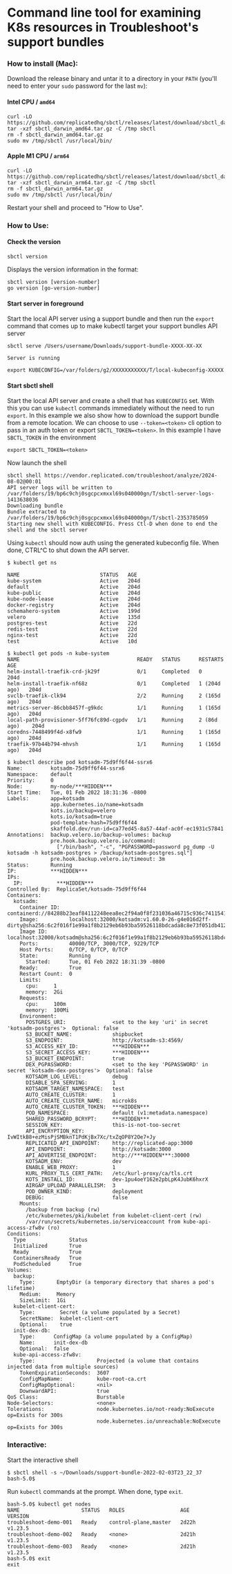 # Command line tool for examining K8s resources in Troubleshoot's support bundles

### How to install (Mac):

Download the release binary and untar it to a directory in your `PATH` (you'll need to enter your `sudo` password for the last `mv`):

#### Intel CPU / `amd64`

```
curl -LO https://github.com/replicatedhq/sbctl/releases/latest/download/sbctl_darwin_amd64.tar.gz
tar -xzf sbctl_darwin_amd64.tar.gz -C /tmp sbctl
rm -f sbctl_darwin_amd64.tar.gz
sudo mv /tmp/sbctl /usr/local/bin/
```

#### Apple M1 CPU / `arm64`

```
curl -LO https://github.com/replicatedhq/sbctl/releases/latest/download/sbctl_darwin_arm64.tar.gz
tar -xzf sbctl_darwin_arm64.tar.gz -C /tmp sbctl
rm -f sbctl_darwin_arm64.tar.gz
sudo mv /tmp/sbctl /usr/local/bin/
```

Restart your shell and proceed to "How to Use".

### How to Use:

#### Check the version
```
sbctl version
```
Displays the version information in the format:
```
sbctl version [version-number]
go version [go-version-number]
```

#### Start server in foreground
Start the local API server using a support bundle and then run the `export` command that comes up to make kubectl target your support bundles API server

```
sbctl serve /Users/username/Downloads/support-bundle-XXXX-XX-XX

Server is running

export KUBECONFIG=/var/folders/g2/XXXXXXXXXXX/T/local-kubeconfig-XXXXX
```

#### Start sbctl shell
Start the local API server and create a shell that has `KUBECONFIG` set. With this you can use `kubectl` commands immediately without the need to run `export`. In this example we also show how to download the support bundle from a remote location. We can choose to use `--token=<token>` cli option to pass in an auth token or export `SBCTL_TOKEN=<token>`. In this example I have `SBCTL_TOKEN` in the environment

```
export SBCTL_TOKEN=<token>
```

Now launch the shell
```
sbctl shell https://vendor.replicated.com/troubleshoot/analyze/2024-08-02@00:01
API server logs will be written to /var/folders/19/bp6c9chj0sgcpcxmxxl69s040000gn/T/sbctl-server-logs-1413638036
Downloading bundle
Bundle extracted to /var/folders/19/bp6c9chj0sgcpcxmxxl69s040000gn/T/sbctl-2353785059
Starting new shell with KUBECONFIG. Press Ctl-D when done to end the shell and the sbctl server
```

Using `kubectl` should now auth using the generated kubeconfig file.  When done, CTRL^C to shut down the API server.

```
$ kubectl get ns

NAME                          STATUS   AGE
kube-system                   Active   204d
default                       Active   204d
kube-public                   Active   204d
kube-node-lease               Active   204d
docker-registry               Active   204d
schemahero-system             Active   199d
velero                        Active   135d
postgres-test                 Active   22d
redis-test                    Active   22d
nginx-test                    Active   22d
test                          Active   10d
```

```
$ kubectl get pods -n kube-system
NAME                                      READY   STATUS      RESTARTS       AGE
helm-install-traefik-crd-jk29f            0/1     Completed   0              204d
helm-install-traefik-nf68z                0/1     Completed   1 (204d ago)   204d
svclb-traefik-clk94                       2/2     Running     2 (165d ago)   204d
metrics-server-86cbb8457f-g9kdc           1/1     Running     1 (165d ago)   204d
local-path-provisioner-5ff76fc89d-cgpdv   1/1     Running     2 (86d ago)    204d
coredns-7448499f4d-x8fw9                  1/1     Running     1 (165d ago)   204d
traefik-97b44b794-mhvsh                   1/1     Running     1 (165d ago)   204d
```

```
$ kubectl describe pod kotsadm-75d9ff6f44-ssrx6 
Name:         kotsadm-75d9ff6f44-ssrx6
Namespace:    default
Priority:     0
Node:         my-node/***HIDDEN***
Start Time:   Tue, 01 Feb 2022 18:31:36 -0800
Labels:       app=kotsadm
              app.kubernetes.io/name=kotsadm
              kots.io/backup=velero
              kots.io/kotsadm=true
              pod-template-hash=75d9ff6f44
              skaffold.dev/run-id=ca77ed45-8a57-44af-ac0f-ec1931c57841
Annotations:  backup.velero.io/backup-volumes: backup
              pre.hook.backup.velero.io/command:
                ["/bin/bash", "-c", "PGPASSWORD=password pg_dump -U kotsadm -h kotsadm-postgres > /backup/kotsadm-postgres.sql"]
              pre.hook.backup.velero.io/timeout: 3m
Status:       Running
IP:           ***HIDDEN***
IPs:
  IP:           ***HIDDEN***
Controlled By:  ReplicaSet/kotsadm-75d9ff6f44
Containers:
  kotsadm:
    Container ID:   containerd://84288b23eaf84112248eea8ec2f94a0f8f231036a46715c936c741154173271d
    Image:          localhost:32000/kotsadm:v1.60.0-26-g4e016d2ff-dirty@sha256:6c2f016f1e99a1f8b2129eb6b93ba59526118bdcada8c8e73f051db4123ff683
    Image ID:       localhost:32000/kotsadm@sha256:6c2f016f1e99a1f8b2129eb6b93ba59526118bdcada8c8e73f051db4123ff683
    Ports:          40000/TCP, 3000/TCP, 9229/TCP
    Host Ports:     0/TCP, 0/TCP, 0/TCP
    State:          Running
      Started:      Tue, 01 Feb 2022 18:31:39 -0800
    Ready:          True
    Restart Count:  0
    Limits:
      cpu:     1
      memory:  2Gi
    Requests:
      cpu:     100m
      memory:  100Mi
    Environment:
      POSTGRES_URI:               <set to the key 'uri' in secret 'kotsadm-postgres'>  Optional: false
      S3_BUCKET_NAME:             shipbucket
      S3_ENDPOINT:                http://kotsadm-s3:4569/
      S3_ACCESS_KEY_ID:           ***HIDDEN***
      S3_SECRET_ACCESS_KEY:       ***HIDDEN***
      S3_BUCKET_ENDPOINT:         true
      DEX_PGPASSWORD:             <set to the key 'PGPASSWORD' in secret 'kotsadm-dex-postgres'>  Optional: false
      KOTSADM_LOG_LEVEL:          debug
      DISABLE_SPA_SERVING:        1
      KOTSADM_TARGET_NAMESPACE:   test
      AUTO_CREATE_CLUSTER:        1
      AUTO_CREATE_CLUSTER_NAME:   microk8s
      AUTO_CREATE_CLUSTER_TOKEN:  ***HIDDEN***
      POD_NAMESPACE:              default (v1:metadata.namespace)
      SHARED_PASSWORD_BCRYPT:     ***HIDDEN***
      SESSION_KEY:                this-is-not-too-secret
      API_ENCRYPTION_KEY:         IvWItkB8+ezMisPjSMBknT1PdKjBx7Xc/txZqOP8Y2Oe7+Jy
      REPLICATED_API_ENDPOINT:    http://replicated-app:3000
      API_ENDPOINT:               http://kotsadm:3000
      API_ADVERTISE_ENDPOINT:     http://***HIDDEN***:30000
      KOTSADM_ENV:                dev
      ENABLE_WEB_PROXY:           1
      KURL_PROXY_TLS_CERT_PATH:   /etc/kurl-proxy/ca/tls.crt
      KOTS_INSTALL_ID:            dev-1pu4oeY162e2pbLpK4JubK6hxrX
      AIRGAP_UPLOAD_PARALLELISM:  3
      POD_OWNER_KIND:             deployment
      DEBUG:                      false
    Mounts:
      /backup from backup (rw)
      /etc/kubernetes/pki/kubelet from kubelet-client-cert (rw)
      /var/run/secrets/kubernetes.io/serviceaccount from kube-api-access-zfw8v (ro)
Conditions:
  Type              Status
  Initialized       True 
  Ready             True 
  ContainersReady   True 
  PodScheduled      True 
Volumes:
  backup:
    Type:       EmptyDir (a temporary directory that shares a pod's lifetime)
    Medium:     Memory
    SizeLimit:  1Gi
  kubelet-client-cert:
    Type:        Secret (a volume populated by a Secret)
    SecretName:  kubelet-client-cert
    Optional:    true
  init-dex-db:
    Type:      ConfigMap (a volume populated by a ConfigMap)
    Name:      init-dex-db
    Optional:  false
  kube-api-access-zfw8v:
    Type:                    Projected (a volume that contains injected data from multiple sources)
    TokenExpirationSeconds:  3607
    ConfigMapName:           kube-root-ca.crt
    ConfigMapOptional:       <nil>
    DownwardAPI:             true
QoS Class:                   Burstable
Node-Selectors:              <none>
Tolerations:                 node.kubernetes.io/not-ready:NoExecute op=Exists for 300s
                             node.kubernetes.io/unreachable:NoExecute op=Exists for 300s
```


### Interactive:

Start the interactive shell
```
$ sbctl shell -s ~/Downloads/support-bundle-2022-02-03T23_22_37
bash-5.0$
```

Run `kubectl` commands at the prompt.  When done, type `exit`.

```
bash-5.0$ kubectl get nodes
NAME                    STATUS   ROLES                  AGE     VERSION
troubleshoot-demo-001   Ready    control-plane,master   2d22h   v1.23.5
troubleshoot-demo-002   Ready    <none>                 2d21h   v1.23.5
troubleshoot-demo-003   Ready    <none>                 2d21h   v1.23.5
bash-5.0$ exit
exit
```
